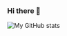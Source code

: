 ### Hi there 👋

<!--
**jara1998/jara1998** is a ✨ _special_ ✨ repository because its `README.md` (this file) appears on your GitHub profile.

Here are some ideas to get you started:

- 🔭 I’m currently working on ...
- 🌱 I’m currently learning ...
- 👯 I’m looking to collaborate on ...
- 🤔 I’m looking for help with ...
- 💬 Ask me about ...
- 📫 How to reach me: ...
- 😄 Pronouns: ...
- ⚡ Fun fact: ...
-->


<!-- ![My's GitHub stats](https://github-readme-stats.vercel.app/api?username=jara1998&show_icons=true&theme=radical&include_all_commits=true&Gradient=true) -->
![My GitHub stats](https://github-readme-stats.vercel.app/api?username=jara1998&show_icons=true&theme=radical)
